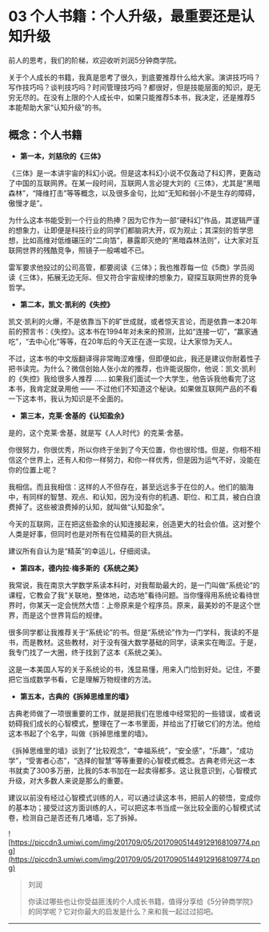# 03 个人书籍：个人升级，最重要还是认知升级

前人的思考，我们的阶梯，欢迎收听刘润5分钟商学院。

关于个人成长的书籍，我真是思考了很久，到底要推荐什么给大家。演讲技巧吗？写作技巧吗？谈判技巧吗？时间管理技巧吗？都很好，但是技能层面的知识，是无穷无尽的。在没有上限的个人成长中，如果只能推荐5本书，我决定，还是推荐5本能帮助大家“认知升级”的书。

## 概念：个人书籍

* **第一本，刘慈欣的《三体》** 

《三体》是一本讲宇宙的科幻小说。但是这本科幻小说不仅轰动了科幻界，更轰动了中国的互联网界。在某一段时间，互联网人言必提大刘的《三体》，尤其是“黑暗森林”，“降维打击”等等概念，以及很多金句，比如“无知和弱小不是生存的障碍，傲慢才是”。

为什么这本书能受到一个行业的热捧？因为它作为一部“硬科幻”作品，其逻辑严谨的想象力，让即便是科技行业的同学们都脑洞大开，叹为观止；其深刻的哲学思想，比如高维对低维碾压的“二向箔”，暴露即灭绝的“黑暗森林法则”，让大家对互联网世界的残酷竞争，照镜子一般唏嘘不已。

雷军要求他投过的公司高管，都要阅读《三体》；我也推荐每一位《5商》学员阅读《三体》，拓展无边无际、但又符合宇宙规律的想象力，窥探互联网世界的竞争哲学。

* **第二本，凯文·凯利的《失控》** 

凯文·凯利的火爆，不是依靠当下的旷世成就，或者惊天言论，而是依靠一本20年前的预言书：《失控》。这本书在1994年对未来的预测，比如“连接一切”，“赢家通吃”，“去中心化”等等，在20年后的今天正在逐一实现，让大家惊为天人。

不过，这本书的中文版翻译得非常晦涩难懂，但即便如此，我还是建议你耐着性子把书读完。为什么？微信创始人张小龙的推荐，也许能说服你，他说：凯文·凯利的《失控》我给很多人推荐 …… 如果我们面试一个大学生，他告诉我他看完了这本书，我肯定就录用他 —— 不过他们不知道这个秘诀。如果做互联网产品的不看一下这本书，我认为知识是不全面的。

* **第三本，克莱·舍基的《认知盈余》** 

是的，这个克莱·舍基，就是写《人人时代》的克莱·舍基。

你很努力，你很优秀，所以你终于坐到了今天位置，你也很珍惜。但是，你相不相信这个世界上，还有人和你一样努力，和你一样优秀，但是因为运气不好，没能在你的位置上呢？

我相信。而且我相信：这样的人不但存在，甚至远远多于在位的人。他们的脑海中，有同样的智慧、观点、和认知，因为没有你的机遇、职位、和工具，被白白浪费掉了。这些被浪费掉的认知，就叫做“认知盈余”。

今天的互联网，正在把这些盈余的认知连接起来，创造更大的社会价值。这对整个人类是好事，但同时也是对所有在位精英的巨大挑战。

建议所有自认为是“精英”的幸运儿，仔细阅读。

* **第四本，德内拉·梅多斯的《系统之美》** 

我常说，我在南京大学数学系读本科时，对我帮助最大的，是一门叫做“系统论”的课程，它教会了我“关联地，整体地，动态地”看待问题。当你懂得用系统论看待世界时，你某天一定会恍然大悟：上帝原来是个程序员。原来，最美妙的不是这个世界，而是这个世界背后的规律。

很多同学都让我推荐关于“系统论”的书。但是“系统论”作为一门学科，我读的不是书，而是教材。这些教材，对于没有强大数学基础的同学，读来实在晦涩。于是，我专门找了一大圈，终于找到了这本《系统之美》。

这是一本美国人写的关于系统论的书，浅显易懂，用来入门恰到好处。记住，不要把它当成数学书看，它是理解万物规律的方法。

* **第五本，古典的《拆掉思维里的墙》** 

古典老师做了一项很重要的工作，就是把我们在思维中经常犯的一些错误，或者说妨碍我们成长的心智模式，整理在了一本书里面，并给出了打破它们的方法。他给这本书起了个名字，叫做《拆掉思维里的墙》。

《拆掉思维里的墙》谈到了“比较观念”，“幸福系统”，“安全感”，“乐趣”，“成功学”，“受害者心态”，“选择的智慧”等等重要的心智模式概念。古典老师光这一本书就卖了300多万册，比我的5本书加在一起卖得都多。这让我意识到，心智模式升级，对大多数人来说是那么的重要。

建议以前没有经过心智模式训练的人，可以通过读这本书，把前人的顿悟，变成你的基本功；接受过这方面训练的人，可以把这本书当成一张比较全面的心智模式试卷，检测自己是否还有几堵墙，忘了拆掉。

![https://piccdn3.umiwi.com/img/201709/05/201709051449129168109774.png](https://piccdn3.umiwi.com/img/201709/05/201709051449129168109774.png)

> 刘润
> 
> 你读过哪些也让你受益匪浅的个人成长书籍，值得分享给《5分钟商学院》的同学呢？它对你最大的启发是什么？来和我一起过过招吧。

---
